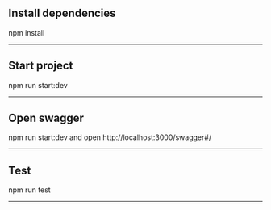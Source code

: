 ## Install dependencies

npm install

---

## Start project

npm run start:dev

---

## Open swagger

npm run start:dev and open http://localhost:3000/swagger#/

---

## Test

npm run test

---